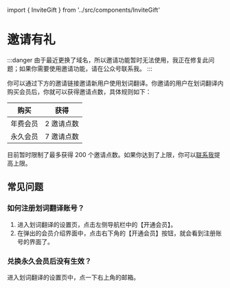 import { InviteGift } from '../src/components/InviteGift'

# 邀请有礼

:::danger
由于最近更换了域名，所以邀请功能暂时无法使用，我正在修复此问题；如果你需要使用邀请功能，请在公众号联系我。
:::

你可以通过下方的邀请链接邀请新用户使用划词翻译。你邀请的用户在划词翻译内购买会员后，你就可以获得邀请点数，具体规则如下：

| 购买     | 获得       |
| -------- | ---------- |
| 年费会员 | 2 邀请点数 |
| 永久会员 | 7 邀请点数 |

目前暂时限制了最多获得 200 个邀请点数。如果你达到了上限，你可以[联系我](issues.mdx)提高上限。

<InviteGift />

## 常见问题

### 如何注册划词翻译账号？

1. 进入划词翻译的设置页，点击左侧导航栏中的【开通会员】。
2. 在弹出的会员介绍界面中，点击右下角的【开通会员】按钮，就会看到注册账号的界面了。

### 兑换永久会员后没有生效？

进入划词翻译的设置页中，点一下右上角的邮箱。

